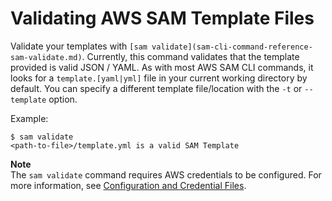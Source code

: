 # Validating AWS SAM Template Files<a name="serverless-sam-cli-using-validate"></a>

Validate your templates with `[sam validate](sam-cli-command-reference-sam-validate.md)`\. Currently, this command validates that the template provided is valid JSON / YAML\. As with most AWS SAM CLI commands, it looks for a `template.[yaml|yml]` file in your current working directory by default\. You can specify a different template file/location with the `-t` or `--template` option\.

Example:

```
$ sam validate
<path-to-file>/template.yml is a valid SAM Template
```

**Note**  
The `sam validate` command requires AWS credentials to be configured\. For more information, see [Configuration and Credential Files](https://docs.aws.amazon.com/cli/latest/userguide/cli-config-files.html)\.